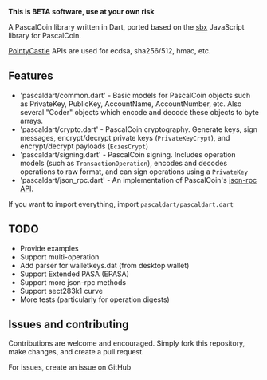 **This is BETA software, use at your own risk**

A PascalCoin library written in Dart, ported based on the [sbx](https://github.com/Techworker/sbx) JavaScript library for PascalCoin.

[PointyCastle](https://github.com/PointyCastle/pointycastle) APIs are used for ecdsa, sha256/512, hmac, etc.

## Features

* 'pascaldart/common.dart' - Basic models for PascalCoin objects such as PrivateKey, PublicKey, AccountName, AccountNumber, etc. Also several "Coder" objects which encode and decode these objects to byte arrays.
* 'pascaldart/crypto.dart' - PascalCoin cryptography. Generate keys, sign messages, encrypt/decrypt private keys (`PrivateKeyCrypt`), and encrypt/decrypt payloads (`EciesCrypt`)
* 'pascaldart/signing.dart' - PascalCoin signing. Includes operation models (such as `TransactionOperation`), encodes and decodes operations to raw format, and can sign operations using a `PrivateKey`
* 'pascaldart/json_rpc.dart' - An implementation of PascalCoin's [json-rpc API](https://www.pascalcoin.org/development/rpc).

If you want to import everything, import `pascaldart/pascaldart.dart`

## TODO

* Provide examples
* Support multi-operation
* Add parser for walletkeys.dat (from desktop wallet)
* Support Extended PASA (EPASA)
* Support more json-rpc methods
* Support sect283k1 curve
* More tests (particularly for operation digests)

## Issues and contributing

Contributions are welcome and encouraged. Simply fork this repository, make changes, and create a pull request.

For issues, create an issue on GitHub

